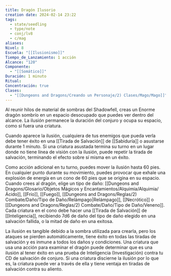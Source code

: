 ```yaml
---
title: Dragón Ilusorio
creation date: 2024-02-14 23:22
tags:
  - state/seedling
  - type/note
  - conj/lv8
  - c/mag
aliases: 
Nivel: 8
Escuela: "[[Ilusionismo]]"
Tiempo_de_Lanzamiento: 1 acción
Alcance: "120"
Componente:
  - "[[Somático]]"
Duración: 1 minuto
Ritual: 
Concentración: true
Clases:
  - "[[Dungeons and Dragons/Creando un Personaje/2) Clases/Mago/Mago]]"
---
```

Al reunir hilos de material de sombras del Shadowfell, creas un Enorme dragón sombrío en un espacio desocupado que puedes ver dentro del alcance. La ilusión permanece la duración del conjuro y ocupa su espacio, como si fuera una criatura.

Cuando aparece la ilusión, cualquiera de tus enemigos que pueda verla debe tener éxito en una [[Tirada de Salvación]] de [[Sabiduría]] o asustarse durante 1 minuto. Si una criatura asustada termina su turno en un lugar donde no tiene línea de visión con la ilusión, puede repetir la tirada de salvación, terminando el efecto sobre sí misma en un éxito.

Como acción adicional en tu turno, puedes mover la ilusión hasta 60 pies. En cualquier punto durante su movimiento, puedes provocar que exhale una explosión de energía en un cono de 60 pies que se origina en su espacio. Cuando crees al dragón, elige un tipo de daño: [[Dungeons and Dragons/Glosario/Objetos Mágicos y Encantamientos/Alquimia/Alquimia/Ácido]], [[Frío]], [[Fuego]], [[Dungeons and Dragons/Reglas/2) Combate/Daño/Tipo de Daño/Relámpago|Relámpago]], [[Necrótico]] o [[Dungeons and Dragons/Reglas/2) Combate/Daño/Tipo de Daño/Veneno]]. Cada criatura en el cono debe hacer una [[Tirada de Salvación]] de [[Inteligencia]], recibiendo 7d6 de daño del tipo de daño elegido en una salvación fallida, o la mitad de daño en una exitosa.

La ilusión es tangible debido a la sombra utilizada para crearla, pero los ataques se pierden automáticamente, tiene éxito en todas las tiradas de salvación y es inmune a todos los daños y condiciones. Una criatura que usa una acción para examinar el dragón puede determinar que es una ilusión al tener éxito en una prueba de Inteligencia (Investigación) contra tu CD de salvación de conjuro. Si una criatura discierne la ilusión por lo que es, la criatura puede ver a través de ella y tiene ventaja en tiradas de salvación contra su aliento.